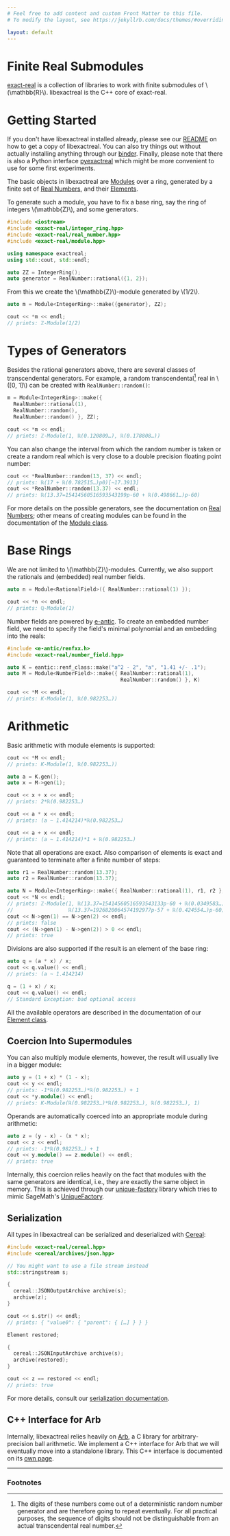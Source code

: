 ```yaml
---
# Feel free to add content and custom Front Matter to this file.
# To modify the layout, see https://jekyllrb.com/docs/themes/#overriding-theme-defaults

layout: default
---
```


# Finite Real Submodules

[exact-real](https://github.com/flatsurf/exact-real) is a collection of libraries to work with finite submodules of \\(\mathbb{R}\\). libexactreal is the C++ core of exact-real.

# Getting Started

If you don't have libexactreal installed already, please see our [README](https://github.com/flatsurf/exact-real/README.md) on how to get a copy of libexactreal. You can also try things out without actually installing anything through our [binder](https://github.com/flatsurf/exact-real#run-with-binder-in-the-cloud). Finally, please note that there is also a Python interface [pyexactreal](https://github.com/flatsurf/exact-real/tree/master/pyexactreal) which might be more convenient to use for some first experiments.

The basic objects in libexactreal are [Modules](standardese/doc_module) over a ring, generated by a finite set of [Real Numbers](standardese/doc_real_number), and their [Elements](standardese/doc_element).

To generate such a module, you have to fix a base ring, say the ring of integers \\(\mathbb{Z}\\), and some generators.

```cpp
#include <iostream>
#include <exact-real/integer_ring.hpp>
#include <exact-real/real_number.hpp>
#include <exact-real/module.hpp>

using namespace exactreal;
using std::cout, std::endl;

auto ZZ = IntegerRing();
auto generator = RealNumber::rational({1, 2});
```

From this we create the \\(\mathbb{Z}\\)-module generated by \\(1/2\\).

```cpp
auto m = Module<IntegerRing>::make({generator}, ZZ);

cout << *m << endl;
// prints: ℤ-Module(1/2) 
```

# Types of Generators

Besides the rational generators above, there are several classes of transcendental generators. For example, a random transcendental[^transcendental] real in \\([0, 1]\\) can be created with `RealNumber::random()`:

```cpp
m = Module<IntegerRing>::make({
  RealNumber::rational(1),
  RealNumber::random(),
  RealNumber::random() }, ZZ);

cout << *m << endl;
// prints: ℤ-Module(1, ℝ(0.120809…), ℝ(0.178808…))
```

You can also change the interval from which the random number is taken or create a random real which is very close to a double precision floating point number:

```cpp
cout << *RealNumber::random(13, 37) << endl;
// prints: ℝ(17 + ℝ(0.782515…)p0)[∼17.3913]
cout << *RealNumber::random(13.37) << endl;
// prints: ℝ(13.37=15414560516593543199p-60 + ℝ(0.498661…)p-60)
```

For more details on the possible generators, see the documentation on [Real Numbers](standardese/doc_real_number); other means of creating modules can be found in the documentation of the [Module class](standardese/doc_module).

# Base Rings

We are not limited to \\(\mathbb{Z}\\)-modules. Currently, we also support the rationals and (embedded) real number fields.

```cpp
auto n = Module<RationalField>({ RealNumber::rational(1) });

cout << *n << endl;
// prints: ℚ-Module(1)
```

Number fields are powered by [e-antic](https://github.com/videlec/e-antic). To create an embedded number field, we need to specify the field's minimal polynomial and an embedding into the reals:

```cpp
#include <e-antic/renfxx.h>
#include <exact-real/number_field.hpp>

auto K = eantic::renf_class::make("a^2 - 2", "a", "1.41 +/- .1");
auto M = Module<NumberField>::make({ RealNumber::rational(1),
                                     RealNumber::random() }, K)

cout << *M << endl;
// prints: K-Module(1, ℝ(0.982253…))
```

# Arithmetic

Basic arithmetic with module elements is supported:

```cpp
cout << *M << endl;
// prints: K-Module(1, ℝ(0.982253…))

auto a = K.gen();
auto x = M->gen(1);

cout << x + x << endl;
// prints: 2*ℝ(0.982253…)

cout << a * x << endl;
// prints: (a ~ 1.414214)*ℝ(0.982253…)

cout << a + x << endl;
// prints: (a ~ 1.414214)*1 + ℝ(0.982253…)
```

Note that all operations are exact. Also comparison of elements is exact and guaranteed to terminate after a finite number of steps:

```cpp
auto r1 = RealNumber::random(13.37);
auto r2 = RealNumber::random(13.37);

auto N = Module<IntegerRing>::make({ RealNumber::rational(1), r1, r2 }, ZZ);
cout << *N << endl;
// prints: ℤ-Module(1, ℝ(13.37=15414560516593543133p-60 + ℝ(0.0349583…)p-60),
//                  ℝ(13.37=1926820064574192977p-57 + ℝ(0.424554…)p-60))
cout << N->gen(1) == N->gen(2) << endl;
// prints: false
cout << (N->gen(1) - N->gen(2)) > 0 << endl;
// prints: true
```

Divisions are also supported if the result is an element of the base ring:

```cpp
auto q = (a * x) / x;
cout << q.value() << endl;
// prints: (a ~ 1.414214) 

q = (1 + x) / x;
cout << q.value() << endl;
// Standard Exception: bad optional access
```

All the available operators are described in the documentation of our [Element class](standardese/doc_element).

## Coercion Into Supermodules

You can also multiply module elements, however, the result will usually live in a bigger module:

```cpp
auto y = (1 + x) * (1 - x);
cout << y << endl;
// prints: -1*ℝ(0.982253…)*ℝ(0.982253…) + 1
cout << *y.module() << endl;
// prints: K-Module(ℝ(0.982253…)*ℝ(0.982253…), ℝ(0.982253…), 1)
```

Operands are automatically coerced into an appropriate module during arithmetic:

```cpp
auto z = (y - x) - (x * x);
cout << z << endl;
// prints: -1*ℝ(0.982253…) + 1
cout << y.module() == z.module() << endl;
// prints: true
```

Internally, this coercion relies heavily on the fact that modules with the same generators are identical, i.e., they are exactly the same object in memory. This is achieved through our [unique-factory](https://github.com/flatsurf/unique-factory) library which tries to mimic SageMath's [UniqueFactory](http://doc.sagemath.org/html/en/reference/structure/sage/structure/factory.html).

## Serialization

All types in libexactreal can be serialized and deserialized with [Cereal](http://uscilab.github.io/cereal/quickstart.html):

```cpp
#include <exact-real/cereal.hpp>
#include <cereal/archives/json.hpp>

// You might want to use a file stream instead
std::stringstream s;

{
  cereal::JSONOutputArchive archive(s);
  archive(z);
}

cout << s.str() << endl;
// prints: { "value0": { "parent": { […] } } }

Element restored;

{
  cereal::JSONInputArchive archive(s);
  archive(restored);
}

cout << z == restored << endl;
// prints: true
```

For more details, consult our [serialization documentation](standarese/doc_cereal).

## C++ Interface for Arb

Internally, libexactreal relies heavily on [Arb](https://arblib.org), a C library for arbitrary-precision ball arithmetic. We implement a C++ interface for Arb that we will eventually move into a standalone library. This C++ interface is documented on its [own page](arb).

---

### Footnotes 

[^transcendental]: The digits of these numbers come out of a deterministic random number generator and are therefore going to repeat eventually. For all practical purposes, the sequence of digits should not be distinguishable from an actual transcendental real number.

